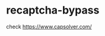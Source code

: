 # recaptcha-bypass
check https://www.capsolver.com/ 



















                                                                                                                                          